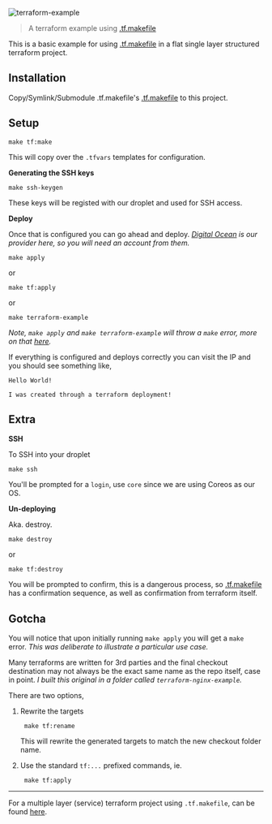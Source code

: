 ![terraform-example][splash]

> A terraform example using [.tf.makefile][tfmakefile]

This is a basic example for using [.tf.makefile][tfmakefile] in a flat single
layer structured terraform project.


## Installation

Copy/Symlink/Submodule .tf.makefile's [.tf.makefile][tfmakefile_makefile] to
this project.


## Setup

    make tf:make

This will copy over the `.tfvars` templates for configuration. 



__Generating the SSH keys__

    make ssh-keygen

These keys will be registed with our droplet and used for SSH access.


__Deploy__

Once that is configured you can go ahead and deploy. *[Digital
Ocean][digitalocean] is our provider here, so you will need an account from
them.*

    make apply


or

    make tf:apply


or

    make terraform-example


*Note, `make apply` and `make terraform-example` will throw a `make` error,
more on that [here][gotcha].*

If everything is configured and deploys correctly you can visit the IP and you
should see something like,

    Hello World!

    I was created through a terraform deployment!


## Extra

__SSH__

To SSH into your droplet

    make ssh


You'll be prompted for a `login`, use `core` since we are using Coreos as our
OS.


__Un-deploying__

Aka. destroy.

    make destroy

or

    make tf:destroy

You will be prompted to confirm, this is a dangerous process, so
[.tf.makefile][tfmakefile] has a confirmation sequence, as well as confirmation
from terraform itself.


## Gotcha

You will notice that upon initially running `make apply` you will get a `make`
error. *This was deliberate to illustrate a particular use case.*

Many terraforms are written for 3rd parties and the final checkout destination
may not always be the exact same name as the repo itself, case in point. *I
built this original in a folder called `terraform-nginx-example`.*

There are two options,

1. Rewrite the targets

        make tf:rename


    This will rewrite the generated targets to match the new checkout folder
    name.


2. Use the standard `tf:...` prefixed commands, ie.

        make tf:apply


---

For a multiple layer (service) terraform project using `.tf.makefile`, can be
found [here][tfmakefile_example_multi].


[splash]: https://s3.amazonaws.com/assets.github.com/splash-terraform-example.svg
[tfmakefile]: https://github.com/nowk/.tf.makefile
[tfmakefile_makefile]: https://github.com/nowk/.tf.makefile/blob/master/.tf.makefile
[digitalocean]: https://digitalocean.com
[gotcha]: #gotcha
[tfmakefile_example_multi]: #TODO

